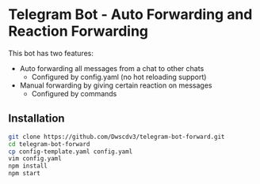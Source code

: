# Telegram Bot - Auto Forwarding and Reaction Forwarding

This bot has two features:

- Auto forwarding all messages from a chat to other chats
  - Configured by config.yaml (no hot reloading support)
- Manual forwarding by giving certain reaction on messages
  - Configured by commands

## Installation

```bash
git clone https://github.com/Dwscdv3/telegram-bot-forward.git
cd telegram-bot-forward
cp config-template.yaml config.yaml
vim config.yaml
npm install
npm start
```

